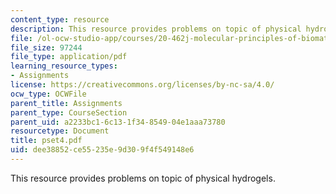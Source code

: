 ```yaml
---
content_type: resource
description: This resource provides problems on topic of physical hydrogels.
file: /ol-ocw-studio-app/courses/20-462j-molecular-principles-of-biomaterials-spring-2006/dee38852ce55235e9d309f4f549148e6_pset4.pdf
file_size: 97244
file_type: application/pdf
learning_resource_types:
- Assignments
license: https://creativecommons.org/licenses/by-nc-sa/4.0/
ocw_type: OCWFile
parent_title: Assignments
parent_type: CourseSection
parent_uid: a2233bc1-6c13-1f34-8549-04e1aaa73780
resourcetype: Document
title: pset4.pdf
uid: dee38852-ce55-235e-9d30-9f4f549148e6
---
```

This resource provides problems on topic of physical hydrogels.